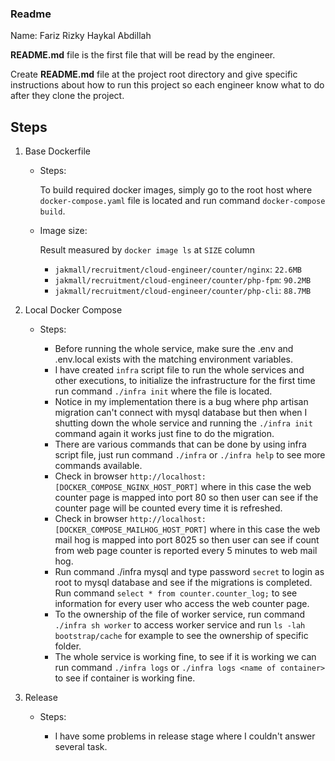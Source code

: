 ### Readme

Name: Fariz Rizky Haykal Abdillah

**README.md** file is the first file that will be read by the engineer.

Create **README.md** file at the project root directory and give specific instructions about how to run this project so each engineer know what to do after they clone the project.

## Steps

1. Base Dockerfile
    
    - Steps:
  
        To build required docker images, simply go to the root host where `docker-compose.yaml` file is located and run command `docker-compose build`.
           
    - Image size:
    
        Result measured by `docker image ls` at `SIZE` column

        - `jakmall/recruitment/cloud-engineer/counter/nginx`: `22.6MB`
        - `jakmall/recruitment/cloud-engineer/counter/php-fpm`: `90.2MB`
        - `jakmall/recruitment/cloud-engineer/counter/php-cli`: `88.7MB`

2. Local Docker Compose

    - Steps:
    
      - Before running the whole service, make sure the .env and .env.local exists with the matching environment variables.
      - I have created `infra` script file to run the whole services and other executions, to initialize the infrastructure for the first time run command `./infra init` where the file is located.
      - Notice in my implementation there is a bug where php artisan migration can't connect with mysql database but then when I shutting down the whole service and running the `./infra init` command again it works just fine to do the migration.
      - There are various commands that can be done by using infra script file, just run command `./infra` or `./infra help` to see more commands available.
      - Check in browser `http://localhost:[DOCKER_COMPOSE_NGINX_HOST_PORT]` where in this case the web counter page is mapped into port 80 so then user can see if the counter page will be counted every time it is refreshed.
      - Check in browser `http://localhost:[DOCKER_COMPOSE_MAILHOG_HOST_PORT]` where in this case the web mail hog is mapped into port 8025 so then user can see if count from web page counter is reported every 5 minutes to web mail hog.
      - Run command ./infra mysql and type password `secret` to login as root to mysql database and see if the migrations is completed. Run command `select * from counter.counter_log;` to see information for every user who access the web counter page.
      - To the ownership of the file of worker service, run command `./infra sh worker` to access worker service and run `ls -lah bootstrap/cache` for example to see the ownership of specific folder.
      - The whole service is working fine, to see if it is working we can run command `./infra logs` or `./infra logs <name of container>` to see if container is working fine.

3. Release

   - Steps:
    
      - I have some problems in release stage where I couldn't answer several task.

